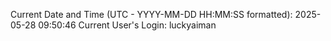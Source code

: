 Current Date and Time (UTC - YYYY-MM-DD HH:MM:SS formatted): 2025-05-28 09:50:46
Current User's Login: luckyaiman
